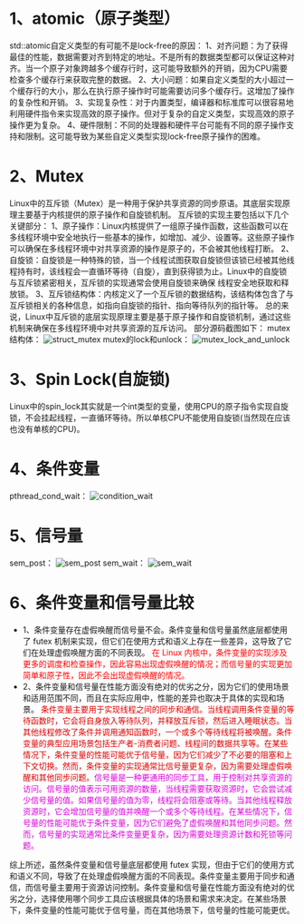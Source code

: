 # 1、atomic<T>（原子类型）
std::atomic自定义类型的有可能不是lock-free的原因：
1、对齐问题：为了获得最佳的性能，数据需要对齐到特定的地址。不是所有的数据类型都可以保证这种对齐。当一个原子对象跨越多个缓存行时，这可能导致额外的开销，因为CPU需要检查多个缓存行来获取完整的数据。
2、大小问题：如果自定义类型的大小超过一个缓存行的大小，那么在执行原子操作时可能需要访问多个缓存行。这增加了操作的复杂性和开销。
3、实现复杂性：对于内置类型，编译器和标准库可以很容易地利用硬件指令来实现高效的原子操作。但对于复杂的自定义类型，实现高效的原子操作更为复杂。
4、硬件限制：不同的处理器和硬件平台可能有不同的原子操作支持和限制。这可能导致为某些自定义类型实现lock-free原子操作的困难。

# 2、Mutex
Linux中的互斥锁（Mutex）是一种用于保护共享资源的同步原语。其底层实现原理主要基于内核提供的原子操作和自旋锁机制。
互斥锁的实现主要包括以下几个关键部分：
1、原子操作：Linux内核提供了一组原子操作函数，这些函数可以在多线程环境中安全地执行一些基本的操作，如增加、减少、设置等。这些原子操作可以确保在多线程环境中对共享资源的操作是原子的，不会被其他线程打断。
2、自旋锁：自旋锁是一种特殊的锁，当一个线程试图获取自旋锁但该锁已经被其他线程持有时，该线程会一直循环等待（自旋），直到获得锁为止。Linux中的自旋锁与互斥锁紧密相关，互斥锁的实现通常会使用自旋锁来确保
线程安全地获取和释放锁。
3、互斥锁结构体：内核定义了一个互斥锁的数据结构，该结构体包含了与互斥锁相关的各种信息，如指向自旋锁的指针、指向等待队列的指针等。
总的来说，Linux中互斥锁的底层实现原理主要是基于原子操作和自旋锁机制，通过这些机制来确保在多线程环境中对共享资源的互斥访问。
部分源码截图如下：
mutex结构体：
![struct_mutex](../linux_lock/picture/struct_mutex.jpg)
mutex的lock和unlock：
![mutex_lock_and_unlock](../linux_lock/picture/mutex_lock_and_unlock.jpg)

# 3、Spin Lock(自旋锁)
Linux中的spin_lock其实就是一个int类型的变量，使用CPU的原子指令实现自旋锁，不会挂起线程，一直循环等待。所以单核CPU不能使用自旋锁(当然现在应该也没有单核的CPU)。

# 4、条件变量
pthread_cond_wait：
![condition_wait](../linux_lock/picture/condition_wait.jpg)

# 5、信号量
sem_post：
![sem_post](../linux_lock/picture/sem_post.jpg)
sem_wait：
![sem_wait](../linux_lock/picture/sem_wait.jpg)

# 6、条件变量和信号量比较
+ 1、条件变量存在虚假唤醒而信号量不会。条件变量和信号量虽然底层都使用了 futex 机制来实现，但它们在使用方式和语义上存在一些差异，这导致了它们在处理虚假唤醒方面的不同表现。<font color= "#FF0000"> 在 Linux 内核中，条件变量的实现涉及更多的调度和检查操作，因此容易出现虚假唤醒的情况；而信号量的实现更加简单和原子性，因此不会出现虚假唤醒的情况。</font>
+ 2、条件变量和信号量在性能方面没有绝对的优劣之分，因为它们的使用场景和适用范围不同，而且在实际应用中，性能的差异也取决于具体的实现和场景。 <font color= "#dd0000">条件变量主要用于实现线程之间的同步和通信。当线程调用条件变量的等待函数时，它会将自身放入等待队列，并释放互斥锁，然后进入睡眠状态。当其他线程修改了条件并调用通知函数时，一个或多个等待线程将被唤醒。条件变量的典型应用场景包括生产者-消费者问题、线程间的数据共享等。在某些情况下，条件变量的性能可能优于信号量，因为它们减少了不必要的阻塞和上下文切换。然而，条件变量的实现通常比信号量更复杂，因为需要处理虚假唤醒和其他同步问题。</font><font color= "#dd00dd">信号量是一种更通用的同步工具，用于控制对共享资源的访问。信号量的值表示可用资源的数量，当线程需要获取资源时，它会尝试减少信号量的值。如果信号量的值为零，线程将会阻塞或等待。当其他线程释放资源时，它会增加信号量的值并唤醒一个或多个等待线程。在某些情况下，信号量的性能可能优于条件变量，因为它们避免了虚假唤醒和其他同步问题。然而，信号量的实现通常比条件变量更复杂，因为需要处理资源计数和死锁等问题。</font>

综上所述，虽然条件变量和信号量底层都使用 futex 实现，但由于它们的使用方式和语义不同，导致了在处理虚假唤醒方面的不同表现。条件变量主要用于同步和通信，而信号量主要用于资源访问控制。条件变量和信号量在性能方面没有绝对的优劣之分，选择使用哪个同步工具应该根据具体的场景和需求来决定。在某些场景下，条件变量的性能可能优于信号量，而在其他场景下，信号量的性能可能更优。
